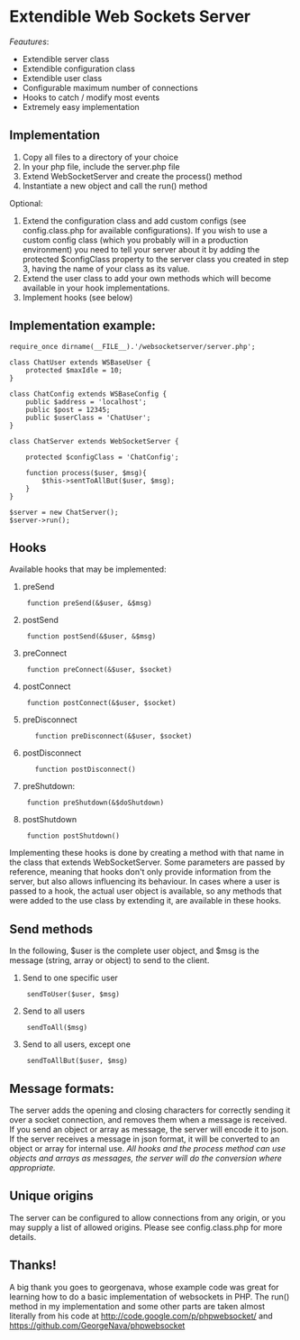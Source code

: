 Extendible Web Sockets Server
========================

_Feautures_:

- Extendible server class
- Extendible configuration class
- Extendible user class
- Configurable maximum number of connections
- Hooks to catch / modify most events
- Extremely easy implementation

Implementation
---------------------
1. Copy all files to a directory of your choice
2. In your php file, include the server.php file
3. Extend WebSocketServer and create the process() method
4. Instantiate a new object and call the run() method

Optional:

1. Extend the configuration class and add custom configs (see config.class.php for available configurations). If you wish to use a custom config class (which you probably will in a production environment) you need to tell your server about it by adding the protected $configClass property to the server class you created in step 3, having the name of your class as its value.
2. Extend the user class to add your own methods which will become available in your hook implementations.
3. Implement hooks (see below)

Implementation example:
------------------------------------
    require_once dirname(__FILE__).'/websocketserver/server.php';

    class ChatUser extends WSBaseUser {
        protected $maxIdle = 10;
    }

    class ChatConfig extends WSBaseConfig {
        public $address = 'localhost';
        public $post = 12345;
        public $userClass = 'ChatUser';
    }

    class ChatServer extends WebSocketServer {
    
        protected $configClass = 'ChatConfig';

        function process($user, $msg){
            $this->sentToAllBut($user, $msg);
        }
    }

    $server = new ChatServer();
    $server->run();


Hooks
---------
Available hooks that may be implemented:

1. preSend

        function preSend(&$user, &$msg)
2. postSend

        function postSend(&$user, &$msg)
3. preConnect

        function preConnect(&$user, $socket)
4. postConnect

        function postConnect(&$user, $socket)
5. preDisconnect

          function preDisconnect(&$user, $socket)
6. postDisconnect

          function postDisconnect()
7. preShutdown:

        function preShutdown(&$doShutdown)
8. postShutdown

        function postShutdown()

Implementing these hooks is done by creating a method with that name in the class that extends WebSocketServer. Some parameters are passed by reference, meaning that hooks don't only provide information from the server, but also allows influencing its behaviour. In cases where a user is passed to a hook, the actual user object is available, so any methods that were added to the use class by extending it, are available in these hooks.

Send methods
--------------------
In the following, $user is the complete user object, and $msg is the message (string, array or object) to send to the client.

1. Send to one specific user

        sendToUser($user, $msg)
2. Send to all users

        sendToAll($msg)
3. Send to all users, except one

        sendToAllBut($user, $msg)

Message formats:
----------------
The server adds the opening and closing characters for correctly sending it over a socket connection, and removes them when a message is received. If you send an object or array as message, the server will encode it to json. If the server receives a message in json format, it will be converted to an object or array for internal use. _All hooks and the process method can use objects and arrays as messages, the server will do the conversion where appropriate._


Unique origins
--------------
The server can be configured to allow connections from any origin, or you may supply a list of allowed origins. Please see config.class.php for more details.


Thanks!
-------

A big thank you goes to georgenava, whose example code was great for learning how to do a basic implementation of websockets in PHP. The run() method in my implementation and some other parts are taken almost literally from his code at http://code.google.com/p/phpwebsocket/ and https://github.com/GeorgeNava/phpwebsocket